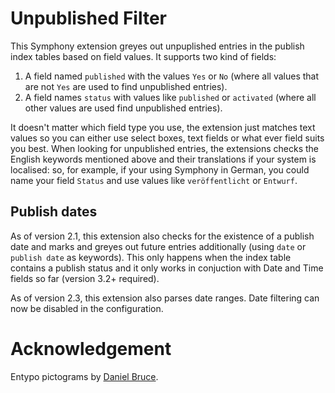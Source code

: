 # Unpublished Filter

This Symphony extension greyes out unpuplished entries in the publish index tables based on field values. It supports two kind of fields:

1. A field named `published` with the values `Yes` or `No` (where all values that are not `Yes` are used to find unpublished entries).
2. A field names `status` with values like `published` or `activated` (where all other values are used find unpublished entries).

It doesn't matter which field type you use, the extension just matches text values so you can either use select boxes, text fields or what ever field suits you best. When looking for unpublished entries, the extensions checks the English keywords mentioned above and their translations if your system is localised: so, for example, if your using Symphony in German, you could name your field `Status` and use values like `veröffentlicht` or `Entwurf`.

## Publish dates

As of version 2.1, this extension also checks for the existence of a publish date and marks and greyes out future entries additionally (using `date` or `publish date` as keywords). This only happens when the index table contains a publish status and it only works in conjuction with Date and Time fields so far (version 3.2+ required).

As of version 2.3, this extension also parses date ranges. Date filtering can now be disabled in the configuration.

# Acknowledgement

Entypo pictograms by [Daniel Bruce](http://www.entypo.com).
